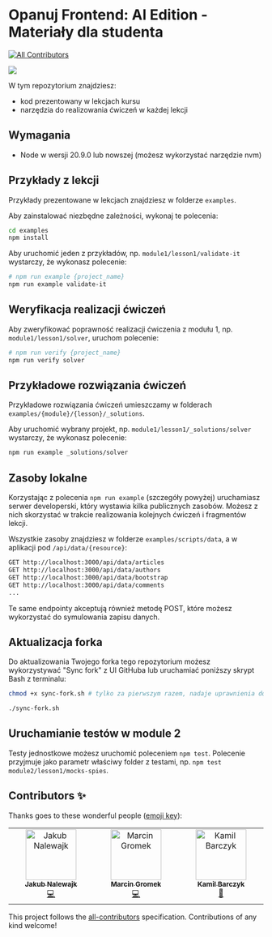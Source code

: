 # Opanuj Frontend: AI Edition - Materiały dla studenta
<!-- ALL-CONTRIBUTORS-BADGE:START - Do not remove or modify this section -->
[![All Contributors](https://img.shields.io/badge/all_contributors-3-orange.svg?style=flat-square)](#contributors-)
<!-- ALL-CONTRIBUTORS-BADGE:END -->

![](./_resources/img/header.png)

W tym repozytorium znajdziesz:

- kod prezentowany w lekcjach kursu
- narzędzia do realizowania ćwiczeń w każdej lekcji

## Wymagania

- Node w wersji 20.9.0 lub nowszej (możesz wykorzystać narzędzie nvm)

## Przykłady z lekcji

Przykłady prezentowane w lekcjach znajdziesz w folderze `examples`.

Aby zainstalować niezbędne zależności, wykonaj te polecenia:

```bash
cd examples
npm install
```

Aby uruchomić jeden z przykładów, np. `module1/lesson1/validate-it` wystarczy, że wykonasz polecenie:

```bash
# npm run example {project_name}
npm run example validate-it
```

## Weryfikacja realizacji ćwiczeń

Aby zweryfikować poprawność realizacji ćwiczenia z modułu 1, np. `module1/lesson1/solver`, uruchom polecenie:

```bash
# npm run verify {project_name}
npm run verify solver
```

## Przykładowe rozwiązania ćwiczeń

Przykładowe rozwiązania ćwiczeń umieszczamy w folderach `examples/{module}/{lesson}/_solutions`.

Aby uruchomić wybrany projekt, np. `module1/lesson1/_solutions/solver` wystarczy, że wykonasz polecenie:

```bash
npm run example _solutions/solver
```

## Zasoby lokalne

Korzystając z polecenia `npm run example` (szczegóły powyżej) uruchamiasz serwer developerski, który wystawia kilka publicznych zasobów. Możesz z nich skorzystać w trakcie realizowania kolejnych ćwiczeń i fragmentów lekcji.

Wszystkie zasoby znajdziesz w folderze `examples/scripts/data`, a w aplikacji pod `/api/data/{resource}`:

```bash
GET http://localhost:3000/api/data/articles
GET http://localhost:3000/api/data/authors
GET http://localhost:3000/api/data/bootstrap
GET http://localhost:3000/api/data/comments
...
```

Te same endpointy akceptują również metodę POST, które możesz wykorzystać do symulowania zapisu danych.

## Aktualizacja forka

Do aktualizowania Twojego forka tego repozytorium możesz wykorzystywać "Sync fork" z UI GitHuba lub uruchamiać poniższy skrypt Bash z terminalu:

```bash
chmod +x sync-fork.sh # tylko za pierwszym razem, nadaje uprawnienia do uruchamiania skryptu

./sync-fork.sh
```

## Uruchamianie testów w module 2

Testy jednostkowe możesz uruchomić poleceniem `npm test`. Polecenie przyjmuje jako parametr właściwy folder z testami, np. `npm test module2/lesson1/mocks-spies`.

## Contributors ✨

Thanks goes to these wonderful people ([emoji key](https://allcontributors.org/docs/en/emoji-key)):

<!-- ALL-CONTRIBUTORS-LIST:START - Do not remove or modify this section -->
<!-- prettier-ignore-start -->
<!-- markdownlint-disable -->
<table>
  <tbody>
    <tr>
      <td align="center" valign="top" width="14.28%"><a href="http://jnalewajk.me"><img src="https://avatars.githubusercontent.com/u/38465906?v=4?s=100" width="100px;" alt="Jakub Nalewajk"/><br /><sub><b>Jakub Nalewajk</b></sub></a><br /><a href="https://github.com/przeprogramowani/opanuj-frontend-praktyka/commits?author=jaqubowsky" title="Code">💻</a></td>
      <td align="center" valign="top" width="14.28%"><a href="https://github.com/gromen"><img src="https://avatars.githubusercontent.com/u/14578910?v=4?s=100" width="100px;" alt="Marcin Gromek"/><br /><sub><b>Marcin Gromek</b></sub></a><br /><a href="https://github.com/przeprogramowani/opanuj-frontend-praktyka/commits?author=gromen" title="Code">💻</a></td>
      <td align="center" valign="top" width="14.28%"><a href="https://github.com/KamilBarczyk"><img src="https://avatars.githubusercontent.com/u/62600472?v=4?s=100" width="100px;" alt="Kamil Barczyk"/><br /><sub><b>Kamil Barczyk</b></sub></a><br /><a href="https://github.com/przeprogramowani/opanuj-frontend-praktyka/issues?q=author%3AKamilBarczyk" title="Bug reports">🐛</a></td>
    </tr>
  </tbody>
</table>

<!-- markdownlint-restore -->
<!-- prettier-ignore-end -->

<!-- ALL-CONTRIBUTORS-LIST:END -->

This project follows the [all-contributors](https://github.com/all-contributors/all-contributors) specification. Contributions of any kind welcome!